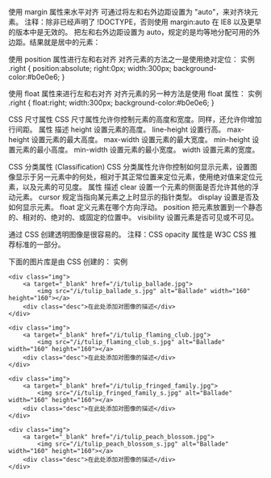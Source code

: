 
使用 margin 属性来水平对齐
可通过将左和右外边距设置为 "auto"，来对齐块元素。
注释：除非已经声明了 !DOCTYPE，否则使用 margin:auto 在 IE8 以及更早的版本中是无效的。
把左和右外边距设置为 auto，规定的是均等地分配可用的外边距。结果就是居中的元素：


使用 position 属性进行左和右对齐
对齐元素的方法之一是使用绝对定位：
实例
.right
{ position:absolute; right:0px; width:300px; background-color:#b0e0e6; }


使用 float 属性来进行左和右对齐
对齐元素的另一种方法是使用 float 属性：
实例
.right
{ float:right; width:300px; background-color:#b0e0e6; }


CSS 尺寸属性
CSS 尺寸属性允许你控制元素的高度和宽度。同样，还允许你增加行间距。
属性	描述
height	设置元素的高度。
line-height	设置行高。
max-height	设置元素的最大高度。
max-width	设置元素的最大宽度。
min-height	设置元素的最小高度。
min-width	设置元素的最小宽度。
width	设置元素的宽度。


CSS 分类属性 (Classification)
CSS 分类属性允许你控制如何显示元素，设置图像显示于另一元素中的何处，相对于其正常位置来定位元素，使用绝对值来定位元素，以及元素的可见度。
属性	描述
clear	设置一个元素的侧面是否允许其他的浮动元素。
cursor	规定当指向某元素之上时显示的指针类型。
display	设置是否及如何显示元素。
float	定义元素在哪个方向浮动。
position	把元素放置到一个静态的、相对的、绝对的、或固定的位置中。
visibility	设置元素是否可见或不可见。

通过 CSS 创建透明图像是很容易的。
注释：CSS opacity 属性是 W3C CSS 推荐标准的一部分。


下面的图片库是由 CSS 创建的：
实例
<!doctype html>
<html>
<head>
	<style>
div.img
  { margin:3px; border:1px solid #bebebe; height:auto; width:auto; float:left; text-align:center; }
div.img img
  { display:inline; margin:3px; border:1px solid #bebebe; }
div.img a:hover img
  { border:1px solid #333333; }
div.desc
  { text-align:center; font-weight:normal; width:150px; font-size:12px; margin:10px 5px 10px 5px; }
</style>
</head>
<body>

	<div class="img">
		<a target="_blank" href="/i/tulip_ballade.jpg">
			<img src="/i/tulip_ballade_s.jpg" alt="Ballade" width="160" height="160"></a>
		<div class="desc">在此处添加对图像的描述</div>
	</div>

	<div class="img">
		<a target="_blank" href="/i/tulip_flaming_club.jpg">
			<img src="/i/tulip_flaming_club_s.jpg" alt="Ballade" width="160" height="160"></a>
		<div class="desc">在此处添加对图像的描述</div>
	</div>

	<div class="img">
		<a target="_blank" href="/i/tulip_fringed_family.jpg">
			<img src="/i/tulip_fringed_family_s.jpg" alt="Ballade" width="160" height="160"></a>
		<div class="desc">在此处添加对图像的描述</div>
	</div>

	<div class="img">
		<a target="_blank" href="/i/tulip_peach_blossom.jpg">
			<img src="/i/tulip_peach_blossom_s.jpg" alt="Ballade" width="160" height="160"></a>
		<div class="desc">在此处添加对图像的描述</div>
	</div>

</body>
</html>